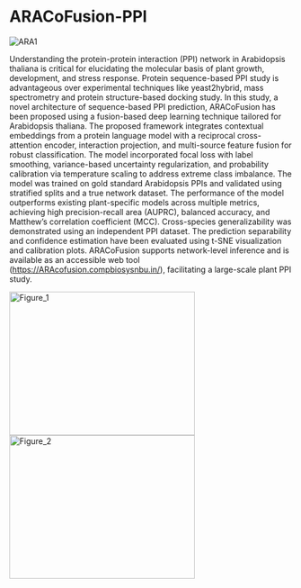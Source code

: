# ARACoFusion-PPI

![ARA1](https://github.com/user-attachments/assets/1536e22f-64c3-469f-a281-f5cc29c6e004)

Understanding the protein-protein interaction (PPI) network in Arabidopsis thaliana is critical for elucidating the molecular basis of plant growth, development, and stress response. Protein sequence-based PPI study is advantageous over experimental techniques like yeast2hybrid, mass spectrometry and protein structure-based docking study. In this study, a novel architecture of sequence-based PPI prediction, ARACoFusion has been proposed using a fusion-based deep learning technique tailored for Arabidopsis thaliana. The proposed framework integrates contextual embeddings from a protein language model with a reciprocal cross-attention encoder, interaction projection, and multi-source feature fusion for robust classification. The model incorporated focal loss with label smoothing, variance-based uncertainty regularization, and probability calibration via temperature scaling to address extreme class imbalance. The model was trained on gold standard Arabidopsis PPIs and validated using stratified splits and a true network dataset. The performance of the model outperforms existing plant-specific models across multiple metrics, achieving high precision-recall area (AUPRC), balanced accuracy, and Matthew’s correlation coefficient (MCC). Cross-species generalizability was demonstrated using an independent PPI dataset. The prediction separability and confidence estimation have been evaluated using t-SNE visualization and calibration plots. ARACoFusion supports network-level inference and is available as an accessible web tool (https://ARAcofusion.compbiosysnbu.in/), facilitating a large-scale plant PPI study.


<img width="330" height="255" alt="Figure_1" src="https://github.com/user-attachments/assets/a6630960-8a42-45cc-bcd8-dfa81da6aeb0" >
<img width="330" height="255" alt="Figure_2" src="https://github.com/user-attachments/assets/07601c22-9009-48b4-a366-fbd3ce9f23e1" >


